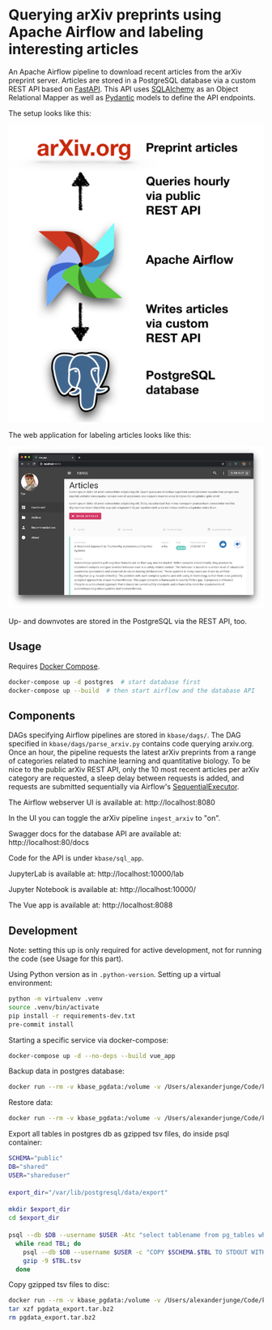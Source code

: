 # Querying arXiv preprints using Apache Airflow and labeling interesting articles

An Apache Airflow pipeline to
download recent articles from the arXiv preprint server.
Articles are stored in a PostgreSQL database via a
custom REST API based on [FastAPI](https://github.com/tiangolo/fastapi).
This API uses [SQLAlchemy](https://www.sqlalchemy.org) as an Object Relational Mapper
as well as [Pydantic](https://github.com/samuelcolvin/pydantic/) models to define the API endpoints.

The setup looks like this:

![Overview](https://github.com/JungeAlexander/kbase/blob/arxiv_airflow_fastapi_psql/doc/img/overview.png)

The web application for labeling articles looks like this:

![UI](https://github.com/JungeAlexander/kbase/blob/user_ratings/doc/img/vue_app_ui.png)

Up- and downvotes are stored in the PostgreSQL via the REST API, too.

## Usage

Requires [Docker Compose](https://docs.docker.com/compose/install/).

```sh
docker-compose up -d postgres  # start database first
docker-compose up --build  # then start airflow and the database API
```

## Components

DAGs specifying Airflow pipelines are stored in `kbase/dags/`.
The DAG specified in `kbase/dags/parse_arxiv.py` contains code querying arxiv.org.
Once an hour, the pipeline requests the latest arXiv preprints from a range of categories
related to machine learning and quantitative biology.
To be nice to the public arXiv REST API, only the 10 most recent articles per arXiv category
are requested, a sleep delay between requests is added, and requests are submitted sequentially
via Airflow's
[SequentialExecutor](https://airflow.apache.org/docs/stable/_api/airflow/executors/index.html#airflow.executors.SequentialExecutor).

The Airflow webserver UI is available at: http://localhost:8080

In the UI you can toggle the arXiv pipeline `ingest_arxiv` to "on".

Swagger docs for the database API are available at: http://localhost:80/docs

Code for the API is under `kbase/sql_app`.

JupyterLab is available at: http://localhost:10000/lab

Jupyter Notebook is available at: http://localhost:10000/

The Vue app is available at: http://localhost:8088

## Development

Note: setting this up is only required for active development, not for running the code (see Usage for this part).

Using Python version as in `.python-version`.
Setting up a virtual environment:

```sh
python -m virtualenv .venv
source .venv/bin/activate
pip install -r requirements-dev.txt
pre-commit install
```

Starting a specific service via docker-compose:

```sh
docker-compose up -d --no-deps --build vue_app
```

Backup data in postgres database:

```sh
docker run --rm -v kbase_pgdata:/volume -v /Users/alexanderjunge/Code/kbase/mybackup:/backup alpine tar -cjf /backup/pgdata_archive_20200311.tar.bz2 -C /volume ./
```

Restore data:

```sh
docker run --rm -v kbase_pgdata:/volume -v /Users/alexanderjunge/Code/kbase/mybackup:/backup alpine sh -c "rm -rf /volume/* /volume/.* ; tar -C /volume/ -xjf /backup/pgdata_archive.tar.bz2"
```

Export all tables in postgres db as gzipped tsv files, do inside psql container:

```sh
SCHEMA="public"
DB="shared"
USER="shareduser"

export_dir="/var/lib/postgresql/data/export"

mkdir $export_dir
cd $export_dir

psql --db $DB --username $USER -Atc "select tablename from pg_tables where schemaname='$SCHEMA'" |\
  while read TBL; do
    psql --db $DB --username $USER -c "COPY $SCHEMA.$TBL TO STDOUT WITH NULL AS '' DELIMITER E'\t' CSV HEADER ENCODING 'UTF-8'" > $TBL.tsv
    gzip -9 $TBL.tsv
  done
```

Copy gzipped tsv files to disc:

```sh
docker run --rm -v kbase_pgdata:/volume -v /Users/alexanderjunge/Code/kbase/mybackup:/backup alpine tar -cjf /backup/pgdata_export.tar.bz2 -C /volume/export ./
tar xzf pgdata_export.tar.bz2
rm pgdata_export.tar.bz2
```